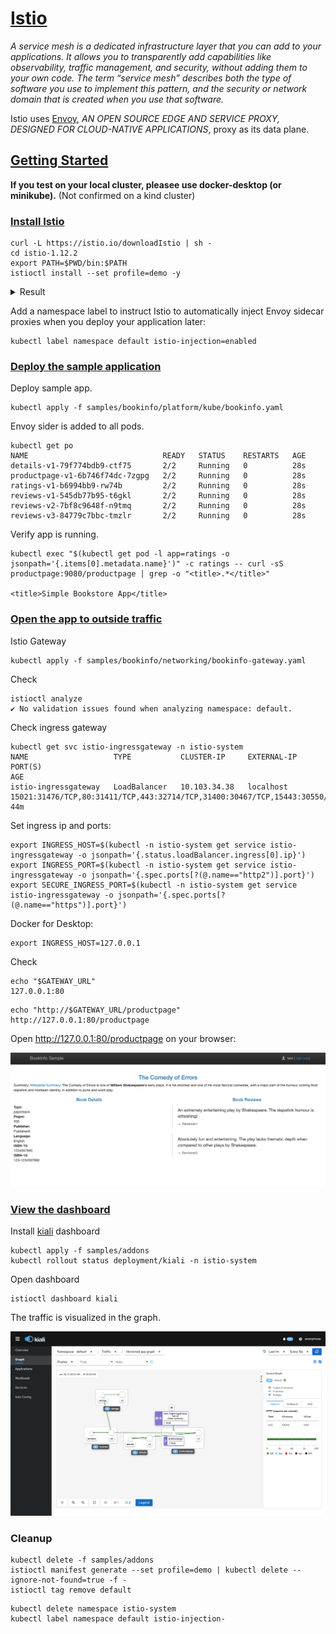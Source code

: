 # [Istio](https://istio.io/)


*A service mesh is a dedicated infrastructure layer that you can add to your applications. It allows you to transparently add capabilities like observability, traffic management, and security, without adding them to your own code. The term “service mesh” describes both the type of software you use to implement this pattern, and the security or network domain that is created when you use that software.*


Istio uses [Envoy](https://www.envoyproxy.io/), *AN OPEN SOURCE EDGE AND SERVICE PROXY, DESIGNED FOR CLOUD-NATIVE APPLICATIONS*, proxy as its data plane.
## [Getting Started](https://istio.io/latest/docs/setup/getting-started/)

**If you test on your local cluster, pleasee use docker-desktop (or minikube).** (Not confirmed on a kind cluster)

### [Install Istio](https://istio.io/latest/docs/setup/getting-started/#bookinfo)

```
curl -L https://istio.io/downloadIstio | sh -
cd istio-1.12.2
export PATH=$PWD/bin:$PATH
istioctl install --set profile=demo -y
```

<details><summary>Result</summary>

```
✔ Istio core installed
✔ Istiod installed
✔ Egress gateways installed
✔ Ingress gateways installed
✔ Installation complete                                                                                              Making this installation the default for injection and validation.

Thank you for installing Istio 1.12.  Please take a few minutes to tell us about your install/upgrade experience!  https://forms.gle/FegQbc9UvePd4Z9z7
```

</details>

Add a namespace label to instruct Istio to automatically inject Envoy sidecar proxies when you deploy your application later:

```
kubectl label namespace default istio-injection=enabled
```

### [Deploy the sample application](https://istio.io/latest/docs/setup/getting-started/#bookinfo)

Deploy sample app.

```
kubectl apply -f samples/bookinfo/platform/kube/bookinfo.yaml
```

Envoy sider is added to all pods.

```
kubectl get po
NAME                              READY   STATUS    RESTARTS   AGE
details-v1-79f774bdb9-ctf75       2/2     Running   0          28s
productpage-v1-6b746f74dc-7zgpg   2/2     Running   0          28s
ratings-v1-b6994bb9-rw74b         2/2     Running   0          28s
reviews-v1-545db77b95-t6gkl       2/2     Running   0          28s
reviews-v2-7bf8c9648f-n9tmq       2/2     Running   0          28s
reviews-v3-84779c7bbc-tmzlr       2/2     Running   0          28s
```

Verify app is running.

```
kubectl exec "$(kubectl get pod -l app=ratings -o jsonpath='{.items[0].metadata.name}')" -c ratings -- curl -sS productpage:9080/productpage | grep -o "<title>.*</title>"

<title>Simple Bookstore App</title>
```

### [Open the app to outside traffic](https://istio.io/latest/docs/setup/getting-started/#ip)

Istio Gateway

```
kubectl apply -f samples/bookinfo/networking/bookinfo-gateway.yaml
```

Check
```
istioctl analyze
✔ No validation issues found when analyzing namespace: default.
```

Check ingress gateway

```
kubectl get svc istio-ingressgateway -n istio-system
NAME                   TYPE           CLUSTER-IP     EXTERNAL-IP   PORT(S)                                                                      AGE
istio-ingressgateway   LoadBalancer   10.103.34.38   localhost     15021:31476/TCP,80:31411/TCP,443:32714/TCP,31400:30467/TCP,15443:30550/TCP   44m
```

Set ingress ip and ports:

```
export INGRESS_HOST=$(kubectl -n istio-system get service istio-ingressgateway -o jsonpath='{.status.loadBalancer.ingress[0].ip}')
export INGRESS_PORT=$(kubectl -n istio-system get service istio-ingressgateway -o jsonpath='{.spec.ports[?(@.name=="http2")].port}')
export SECURE_INGRESS_PORT=$(kubectl -n istio-system get service istio-ingressgateway -o jsonpath='{.spec.ports[?(@.name=="https")].port}')
```

Docker for Desktop:

```
export INGRESS_HOST=127.0.0.1
```

Check

```
echo "$GATEWAY_URL"
127.0.0.1:80
```

```
echo "http://$GATEWAY_URL/productpage"
http://127.0.0.1:80/productpage
```

Open http://127.0.0.1:80/productpage on your browser:

![](docs/sample-app.png)

### [View the dashboard](https://istio.io/latest/docs/setup/getting-started/#dashboard)

Install [kiali](https://istio.io/latest/docs/ops/integrations/kiali/) dashboard

```
kubectl apply -f samples/addons
kubectl rollout status deployment/kiali -n istio-system
```

Open dashboard

```
istioctl dashboard kiali
```

The traffic is visualized in the graph.

![](docs/kiali.png)

### Cleanup

```
kubectl delete -f samples/addons
istioctl manifest generate --set profile=demo | kubectl delete --ignore-not-found=true -f -
istioctl tag remove default
```

```
kubectl delete namespace istio-system
kubectl label namespace default istio-injection-
```
